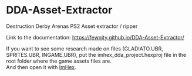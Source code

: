 # DDA-Asset-Extractor
Destruction Derby Arenas PS2 Asset extractor / ripper

Link to the documentation: https://fewnity.github.io/DDA-Asset-Extractor/

If you want to see some research made on files (GLADIATO.UBR, SPRITES.UBR, INGAME.UBR), put the imhex_dda_project.hexproj file in the root folder where the game assets files are.<br>
And then open it with [ImHex](https://imhex.werwolv.net/).